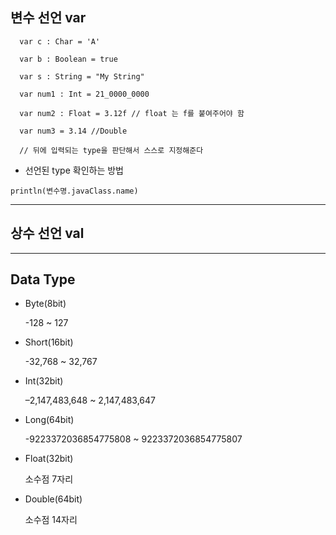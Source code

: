 ## 변수 선언 var

```
  var c : Char = 'A'
  
  var b : Boolean = true
  
  var s : String = "My String"
  
  var num1 : Int = 21_0000_0000
  
  var num2 : Float = 3.12f // float 는 f를 붙여주어야 함
  
  var num3 = 3.14 //Double
  
  // 뒤에 입력되는 type을 판단해서 스스로 지정해준다
```  
  
* 선언된 type 확인하는 방법
  
`
println(변수명.javaClass.name)
`
 
***
 
## 상수 선언 val

***

## Data Type

* Byte(8bit)

    -128 ~ 127

* Short(16bit)

    -32,768 ~ 32,767

* Int(32bit)

    –2,147,483,648 ~ 2,147,483,647

* Long(64bit)

    -9223372036854775808 ~ 9223372036854775807

* Float(32bit)

    소수점 7자리

* Double(64bit)

    소수점 14자리
